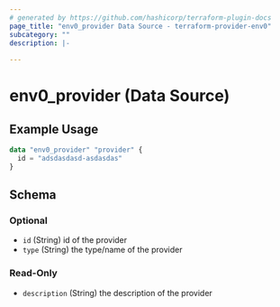 ```yaml
---
# generated by https://github.com/hashicorp/terraform-plugin-docs
page_title: "env0_provider Data Source - terraform-provider-env0"
subcategory: ""
description: |-
  
---
```


# env0_provider (Data Source)



## Example Usage

```terraform
data "env0_provider" "provider" {
  id = "adsdasdasd-asdasdas"
}
```

<!-- schema generated by tfplugindocs -->
## Schema

### Optional

- `id` (String) id of the provider
- `type` (String) the type/name of the provider

### Read-Only

- `description` (String) the description of the provider
